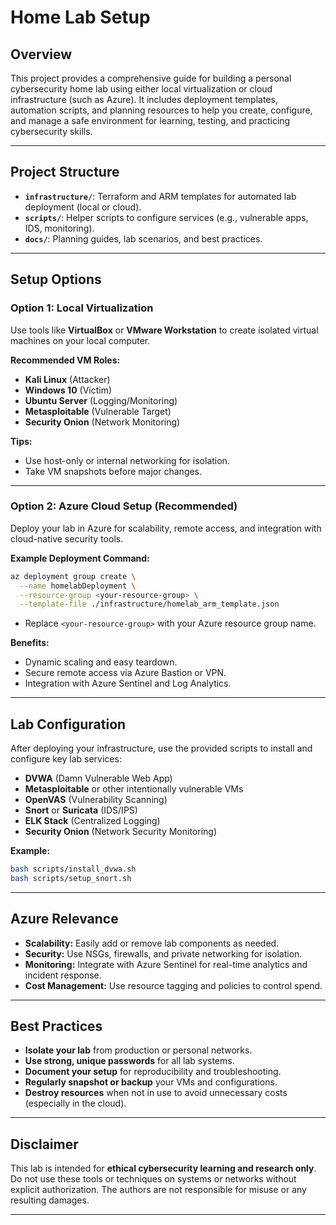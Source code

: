 # Home Lab Setup

## Overview

This project provides a comprehensive guide for building a personal cybersecurity home lab using either local virtualization or cloud infrastructure (such as Azure). It includes deployment templates, automation scripts, and planning resources to help you create, configure, and manage a safe environment for learning, testing, and practicing cybersecurity skills.

---

## Project Structure

- **`infrastructure/`**: Terraform and ARM templates for automated lab deployment (local or cloud).
- **`scripts/`**: Helper scripts to configure services (e.g., vulnerable apps, IDS, monitoring).
- **`docs/`**: Planning guides, lab scenarios, and best practices.

---

## Setup Options

### Option 1: Local Virtualization

Use tools like **VirtualBox** or **VMware Workstation** to create isolated virtual machines on your local computer.

**Recommended VM Roles:**
- **Kali Linux** (Attacker)
- **Windows 10** (Victim)
- **Ubuntu Server** (Logging/Monitoring)
- **Metasploitable** (Vulnerable Target)
- **Security Onion** (Network Monitoring)

**Tips:**
- Use host-only or internal networking for isolation.
- Take VM snapshots before major changes.

---

### Option 2: Azure Cloud Setup (Recommended)

Deploy your lab in Azure for scalability, remote access, and integration with cloud-native security tools.

**Example Deployment Command:**
```bash
az deployment group create \
  --name homelabDeployment \
  --resource-group <your-resource-group> \
  --template-file ./infrastructure/homelab_arm_template.json
```
- Replace `<your-resource-group>` with your Azure resource group name.

**Benefits:**
- Dynamic scaling and easy teardown.
- Secure remote access via Azure Bastion or VPN.
- Integration with Azure Sentinel and Log Analytics.

---

## Lab Configuration

After deploying your infrastructure, use the provided scripts to install and configure key lab services:

- **DVWA** (Damn Vulnerable Web App)
- **Metasploitable** or other intentionally vulnerable VMs
- **OpenVAS** (Vulnerability Scanning)
- **Snort** or **Suricata** (IDS/IPS)
- **ELK Stack** (Centralized Logging)
- **Security Onion** (Network Security Monitoring)

**Example:**
```bash
bash scripts/install_dvwa.sh
bash scripts/setup_snort.sh
```

---

## Azure Relevance

- **Scalability:** Easily add or remove lab components as needed.
- **Security:** Use NSGs, firewalls, and private networking for isolation.
- **Monitoring:** Integrate with Azure Sentinel for real-time analytics and incident response.
- **Cost Management:** Use resource tagging and policies to control spend.

---

## Best Practices

- **Isolate your lab** from production or personal networks.
- **Use strong, unique passwords** for all lab systems.
- **Document your setup** for reproducibility and troubleshooting.
- **Regularly snapshot or backup** your VMs and configurations.
- **Destroy resources** when not in use to avoid unnecessary costs (especially in the cloud).

---

## Disclaimer

This lab is intended for **ethical cybersecurity learning and research only**. Do not use these tools or techniques on systems or networks without explicit authorization. The authors are not responsible for misuse or any resulting damages.

---